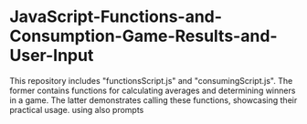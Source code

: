 # JavaScript-Functions-and-Consumption-Game-Results-and-User-Input
 This repository includes "functionsScript.js" and "consumingScript.js". The former contains functions for calculating averages and determining winners in a game. The latter demonstrates calling these functions, showcasing their practical usage. using also prompts
